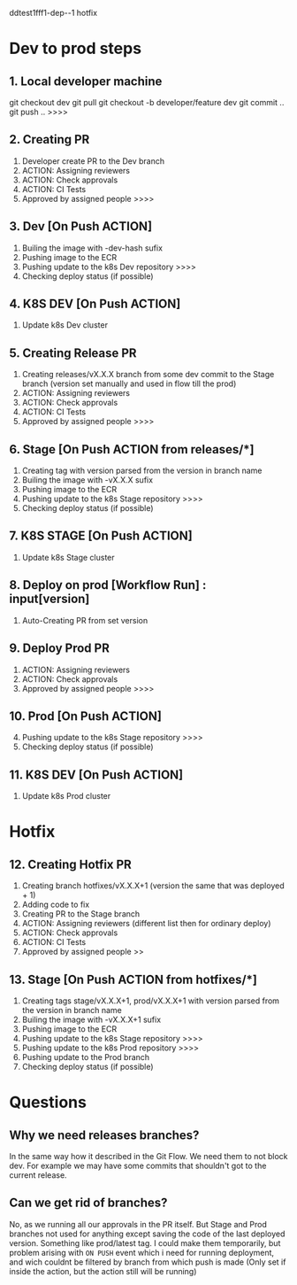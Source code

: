 ddtest1fff1-dep--1 hotfix

# Dev to prod steps

## 1. Local developer machine
git checkout dev
git pull
git checkout -b developer/feature dev
git commit ..
git push .. >>>>

## 2. Creating PR
1. Developer create PR to the Dev branch
2. ACTION: Assigning reviewers
3. ACTION: Check approvals
4. ACTION: CI Tests
5. Approved by assigned people >>>>

## 3. Dev [On Push ACTION] 
1. Builing the image with -dev-hash sufix
2. Pushing image to the ECR
3. Pushing update to the k8s Dev repository >>>>
4. Checking deploy status (if possible)

## 4. K8S DEV [On Push ACTION] 
1. Update k8s Dev cluster

## 5. Creating Release PR
1. Creating releases/vX.X.X branch from some dev commit to the Stage branch
   (version set manually and used in flow till the prod)
2. ACTION: Assigning reviewers
3. ACTION: Check approvals
4. ACTION: CI Tests
5. Approved by assigned people >>>>

## 6. Stage [On Push ACTION from releases/*]
1. Creating tag with version parsed from the version in branch name
2. Builing the image with -vX.X.X sufix
3. Pushing image to the ECR
4. Pushing update to the k8s Stage repository >>>>
5. Checking deploy status (if possible)

## 7. K8S STAGE [On Push ACTION] 
1. Update k8s Stage cluster

## 8. Deploy on prod [Workflow Run] : input[version]
1. Auto-Creating PR from set version

## 9. Deploy Prod PR
1. ACTION: Assigning reviewers
2. ACTION: Check approvals
4. Approved by assigned people >>>>

## 10. Prod [On Push ACTION]
4. Pushing update to the k8s Stage repository >>>>
5. Checking deploy status (if possible)

## 11. K8S DEV [On Push ACTION] 
1. Update k8s Prod cluster

# Hotfix

## 12. Creating Hotfix PR
1. Creating branch hotfixes/vX.X.X+1 (version the same that was deployed + 1)
2. Adding code to fix
3. Creating PR to the Stage branch
4. ACTION: Assigning reviewers (different list then for ordinary deploy)
5. ACTION: Check approvals
6. ACTION: CI Tests
7. Approved by assigned people >>

## 13. Stage [On Push ACTION from hotfixes/*]
1. Creating tags stage/vX.X.X+1, prod/vX.X.X+1 with version parsed from the version in branch name
2. Builing the image with -vX.X.X+1 sufix
3. Pushing image to the ECR
4. Pushing update to the k8s Stage repository >>>>
5. Pushing update to the k8s Prod repository >>>>
4. Pushing update to the Prod branch
5. Checking deploy status (if possible)


# Questions 

## Why we need releases branches?
In the same way how it described in the Git Flow. We need them to not block dev.
For example we may have some commits that shouldn't got to the current release.

## Can we get rid of branches?
No, as we running all our approvals in the PR itself. But Stage and Prod 
branches not used for anything except saving the code of the last deployed 
version. Something like prod/latest tag.
I could make them temporarily, but problem arising with `ON PUSH` event
which i need for running deployment, and wich couldnt be filtered by branch 
from which push is made (Only set if inside the action, but the action still 
will be running)
